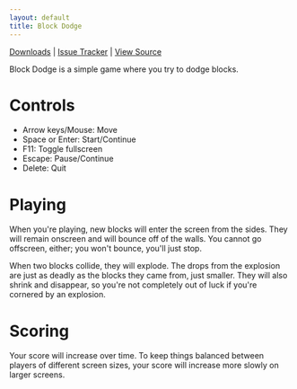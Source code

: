 ```yaml
---
layout: default
title: Block Dodge
---
```


[Downloads](https://github.com/JBYoshi/BlockDodge/releases)
| [Issue Tracker](https://github.com/JBYoshi/BlockDodge/issues)
| [View Source](https://github.com/JBYoshi/BlockDodge)

Block Dodge is a simple game where you try to dodge blocks.

# Controls

- Arrow keys/Mouse: Move
- Space or Enter: Start/Continue
- F11: Toggle fullscreen
- Escape: Pause/Continue
- Delete: Quit

# Playing

When you're playing, new blocks will enter the screen from the sides. They will remain onscreen and will bounce off of the walls. You cannot go offscreen, either; you won't bounce, you'll just stop.

When two blocks collide, they will explode. The drops from the explosion are just as deadly as the blocks they came from, just smaller. They will also shrink and disappear, so you're not completely out of luck if you're cornered by an explosion.

# Scoring

Your score will increase over time. To keep things balanced between players of different screen sizes, your score will increase more slowly on larger screens.
